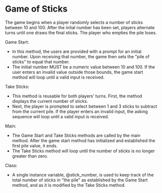 # Game of Sticks

The game begins when a player randomly selects a number of sticks between 10 and 100. After the inital number has been set, players alternate turns until one draws the final sticks. The player who empties the pile loses.

Game Start:
- In this method, the users are provided with a prompt for an initial number. Upon receiving that number, the game then sets the "pile of sticks" to equal that number.
- The initial number MUST be a numeric value between 10 and 100. If the user enters an invalid value outside those bounds, the game start method will loop until a valid input is received.

Take Sticks:
- This method is reusable for both players' turns. First, the method displays the current number of sticks. 
- Next, the player is prompted to select between 1 and 3 sticks to subtract from the current pile. If the player enters an invalid input, the asking sequence will loop until a valid input is received.

Main: 
- The Game Start and Take Sticks methods are called by the main method. After the game start method has initialized and established the first pile value, it ends.
- The Take Sticks method will loop until the number of sticks is no longer greater than zero. 

Class:
- A single instance variable, @stick_number, is used to keep track of the total number of sticks in "the pile" as established by the Game Start method, and as it is modified by the Take Sticks method.
